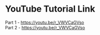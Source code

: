# YouTube Tutorial Link

Part 1 - https://youtu.be/r_VWVCaGVso  \
Part 2 - https://youtu.be/r_VWVCaGVso 
